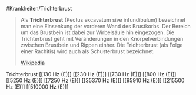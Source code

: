 #Krankheiten/Trichterbrust

> Als **Trichterbrust** (Pectus excavatum sive infundibulum) bezeichnet man eine Einsenkung der vorderen Wand des Brustkorbs. Der Bereich um das Brustbein ist dabei zur Wirbelsäule hin eingezogen. Die Trichterbrust geht mit Veränderungen in den Knorpelverbindungen zwischen Brustbein und Rippen einher. Die Trichterbrust (als Folge einer Rachitis) wird auch als Schusterbrust bezeichnet.
>
> [Wikipedia](https://de.wikipedia.org/wiki/Trichterbrust)

Trichterbrust
[[130 Hz (E)]]
[[230 Hz (E)]]
[[730 Hz (E)]]
[[800 Hz (E)]]
[[5250 Hz (E)]]
[[7250 Hz (E)]]
[[35370 Hz (E)]]
[[95910 Hz (E)]]
[[215500 Hz (E)]]
[[510000 Hz (E)]]